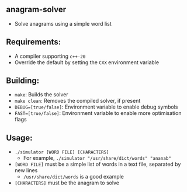 ## anagram-solver
  - Solve anagrams using a simple word list

## Requirements:
  - A compiler supporting `c++-20`
  - Override the default by setting the `CXX` environment variable

## Building:
  - `make`: Builds the solver
  - `make clean`: Removes the compiled solver, if present
  - `DEBUG=[true/false]`: Environment variable to enable debug symbols
  - `FAST=[true/false]`: Environment variable to enable more optimisation flags

## Usage:
  - `./simulator [WORD FILE] [CHARACTERS]`
    - For example, `./simulator "/usr/share/dict/words" "ananab"`
  - `[WORD FILE]` must be a simple list of words in a text file, separated by new lines
    - `/usr/share/dict/words` is a good example
  - `[CHARACTERS]` must be the anagram to solve
